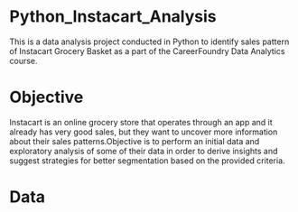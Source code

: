 # Python_Instacart_Analysis
This is a data analysis project conducted in Python to identify sales pattern of Instacart Grocery Basket  as a part of the CareerFoundry Data Analytics course. 
# Objective
Instacart is an online grocery store that operates through an app and it already has very good sales, but they want to uncover more information about their sales patterns.Objective is to perform an initial data and exploratory analysis of some of their data in order to derive insights and suggest strategies for better segmentation based on the provided criteria.
# Data
